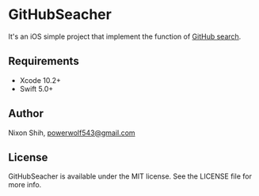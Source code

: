 
# GitHubSeacher

It's an iOS simple project that implement the function of [GitHub search](https://developer.github.com/v3/search/#search-users). 

## Requirements

- Xcode 10.2+
- Swift 5.0+

## Author

Nixon Shih, powerwolf543@gmail.com

## License

GitHubSeacher is available under the MIT license. See the LICENSE file for more info.
